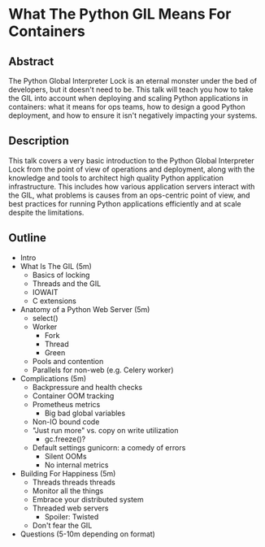 # What The Python GIL Means For Containers

<!-- # Deployment In The Land Of The GIL -->

<!-- # GILd The Lily: Python In Containers -->

## Abstract

The Python Global Interpreter Lock is an eternal monster under the bed of developers, but it doesn't need to be. This talk will teach you how to take the GIL into account when deploying and scaling Python applications in containers: what it means for ops teams, how to design a good Python deployment, and how to ensure it isn't negatively impacting your systems. 

## Description

This talk covers a very basic introduction to the Python Global Interpreter Lock from the point of view of operations and deployment, along with the knowledge and tools to architect high quality Python application infrastructure. This includes how various application servers interact with the GIL, what problems is causes from an ops-centric point of view, and best practices for running Python applications efficiently and at scale despite the limitations.

## Outline

* Intro
* What Is The GIL (5m)
  * Basics of locking
  * Threads and the GIL
  * IOWAIT
  * C extensions
* Anatomy of a Python Web Server (5m)
  * select()
  * Worker
    * Fork
    * Thread
    * Green
  * Pools and contention
  * Parallels for non-web (e.g. Celery worker)
* Complications (5m)
  * Backpressure and health checks
  * Container OOM tracking
  * Prometheus metrics
    * Big bad global variables
  * Non-IO bound code
  * "Just run more" vs. copy on write utilization
    * gc.freeze()?
  * Default settings gunicorn: a comedy of errors
    * Silent OOMs
    * No internal metrics
* Building For Happiness (5m)
  * Threads threads threads
  * Monitor all the things
  * Embrace your distributed system
  * Threaded web servers
    * Spoiler: Twisted
  * Don't fear the GIL
* Questions (5-10m depending on format)